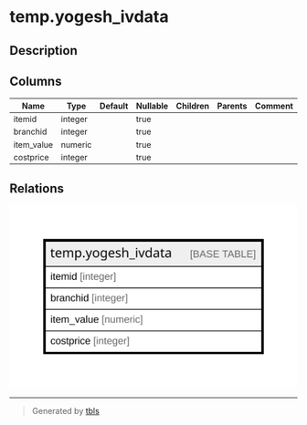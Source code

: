 # temp.yogesh_ivdata

## Description

## Columns

| Name | Type | Default | Nullable | Children | Parents | Comment |
| ---- | ---- | ------- | -------- | -------- | ------- | ------- |
| itemid | integer |  | true |  |  |  |
| branchid | integer |  | true |  |  |  |
| item_value | numeric |  | true |  |  |  |
| costprice | integer |  | true |  |  |  |

## Relations

![er](temp.yogesh_ivdata.svg)

---

> Generated by [tbls](https://github.com/k1LoW/tbls)
